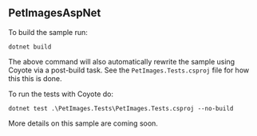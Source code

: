 ## PetImagesAspNet

To build the sample run:
```
dotnet build
```

The above command will also automatically rewrite the sample using Coyote via a post-build task. See
the `PetImages.Tests.csproj` file for how this this is done.

To run the tests with Coyote do:
```
dotnet test .\PetImages.Tests\PetImages.Tests.csproj --no-build
```

More details on this sample are coming soon.
